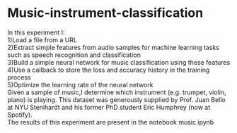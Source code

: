 # Music-instrument-classification
In this experiment I:</br>
1)Load a file from a URL</br>
2)Extract simple features from audio samples for machine learning tasks such as speech recognition and classification</br>
3)Build a simple neural network for music classification using these features</br>
4)Use a callback to store the loss and accuracy history in the training process</br>
5)Optimize the learning rate of the neural network</br>
Given a sample of music,I determine which instrument (e.g. trumpet, violin, piano) is playing. This dataset was generously supplied by Prof. Juan Bello at NYU Stenihardt and his former PhD student Eric Humphrey (now at Spotify).</br>
The results of this experiment are present in the notebook music.ipynb
